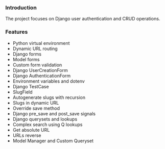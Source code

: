### Introduction
The project focuses on Django user authentication and CRUD operations.
### Features
- Python virtual environment
- Dynamic URL routing
- Django forms
- Model forms
- Custom form validation
- Django UserCreationForm
- Django AuthenticationForm
- Environment variables and dotenv
- Django TestCase
- SlugField
- Autogenerate slugs with recursion
- Slugs in dynamic URL
- Override save method
- Django pre_save and post_save signals
- Django querysets and lookups
- Complex search using Q lookups
- Get absolute URL
- URLs reverse
- Model Manager and Custom Queryset
